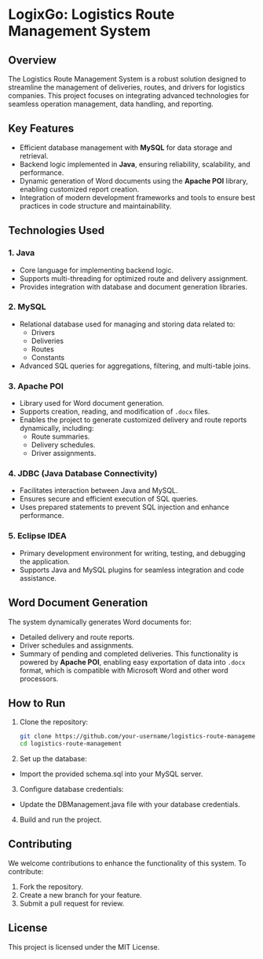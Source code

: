 # LogixGo: Logistics Route Management System

## Overview
The Logistics Route Management System is a robust solution designed to streamline the management of deliveries, routes, and drivers for logistics companies. This project focuses on integrating advanced technologies for seamless operation management, data handling, and reporting.

## Key Features
- Efficient database management with **MySQL** for data storage and retrieval.
- Backend logic implemented in **Java**, ensuring reliability, scalability, and performance.
- Dynamic generation of Word documents using the **Apache POI** library, enabling customized report creation.
- Integration of modern development frameworks and tools to ensure best practices in code structure and maintainability.

## Technologies Used

### **1. Java**
- Core language for implementing backend logic.
- Supports multi-threading for optimized route and delivery assignment.
- Provides integration with database and document generation libraries.

### **2. MySQL**
- Relational database used for managing and storing data related to:
  - Drivers
  - Deliveries
  - Routes
  - Constants
- Advanced SQL queries for aggregations, filtering, and multi-table joins.

### **3. Apache POI**
- Library used for Word document generation.
- Supports creation, reading, and modification of `.docx` files.
- Enables the project to generate customized delivery and route reports dynamically, including:
  - Route summaries.
  - Delivery schedules.
  - Driver assignments.

### **4. JDBC (Java Database Connectivity)**
- Facilitates interaction between Java and MySQL.
- Ensures secure and efficient execution of SQL queries.
- Uses prepared statements to prevent SQL injection and enhance performance.

### **5. Eclipse IDEA**
- Primary development environment for writing, testing, and debugging the application.
- Supports Java and MySQL plugins for seamless integration and code assistance.

## Word Document Generation
The system dynamically generates Word documents for:
- Detailed delivery and route reports.
- Driver schedules and assignments.
- Summary of pending and completed deliveries.
This functionality is powered by **Apache POI**, enabling easy exportation of data into `.docx` format, which is compatible with Microsoft Word and other word processors.

## How to Run
1. Clone the repository:
   ```bash
   git clone https://github.com/your-username/logistics-route-management.git
   cd logistics-route-management

2. Set up the database:
- Import the provided schema.sql into your MySQL server.

3. Configure database credentials:
- Update the DBManagement.java file with your database credentials.

4. Build and run the project.

## Contributing
We welcome contributions to enhance the functionality of this system. To contribute:
1. Fork the repository.
2. Create a new branch for your feature.
3. Submit a pull request for review.

## License
This project is licensed under the MIT License.
